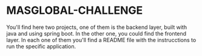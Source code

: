 # MASGLOBAL-CHALLENGE
You'll find here two projects, one of them is the backend layer, built with java and using spring boot. In the other one,  you could find the frontend layer.
In each one of them you'll find a README file with the instrucctions to run the specific application.
